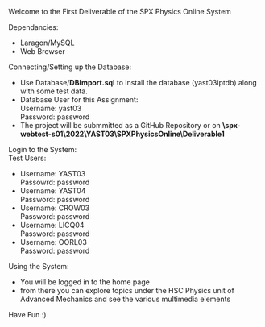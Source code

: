Welcome to the First Deliverable of the SPX Physics Online System

Dependancies:  
* Laragon/MySQL  
* Web Browser  
  
Connecting/Setting up the Database:  
* Use Database/**DBImport.sql** to install the database (yast03iptdb) along with some test data.  
* Database User for this Assignment:  
        Username: yast03  
        Password: password  
* The project will be submmitted as a GitHub Repository or on **\\spx-webtest-s01\2022\YAST03\SPXPhysicsOnline\Deliverable1**  
    
Login to the System:  
    Test Users:  
* Username: YAST03  
           Passowrd: password  
* Username: YAST04    
           Password: password   
* Username: CROW03   
           Password: password  
* Username: LICQ04   
           Password: password  
* Username: OORL03    
           Password: password   
  
Using the System:  
* You will be logged in to the home page  
* from there you can explore topics under the HSC Physics unit of Advanced Mechanics and see the various multimedia elements

Have Fun :)  
